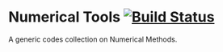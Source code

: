 # Numerical Tools [![Build Status](https://travis-ci.org/alifahrri/numeric_tools.svg?branch=master)](https://travis-ci.org/alifahrri/numeric_tools)
A generic codes collection on Numerical Methods.
